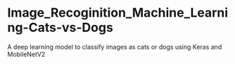 # Image_Recoginition_Machine_Learning-Cats-vs-Dogs
A deep learning model to classify images as cats or dogs using Keras and MobileNetV2
